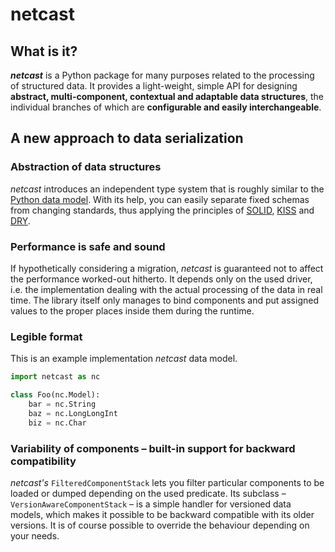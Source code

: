 # netcast

## What is it?
**_netcast_** is a Python package for many purposes related to the processing of structured data.
It provides a light-weight, simple API for designing **abstract, multi-component, contextual and 
adaptable data structures**, the individual branches of which are **configurable and easily 
interchangeable**.

## A new approach to data serialization

### Abstraction of data structures
_netcast_ introduces an independent type system that is roughly similar to the [Python 
data model](https://docs.python.org/3/reference/datamodel.html). With its help, you can easily 
separate fixed schemas from changing standards, thus applying the principles of 
[SOLID](https://en.wikipedia.org/wiki/SOLID), [KISS](https://en.wikipedia.org/wiki/KISS_principle) 
and [DRY](https://pl.wikipedia.org/wiki/DRY).

### Performance is safe and sound
If hypothetically considering a migration, _netcast_ is guaranteed not to affect the performance 
worked-out hitherto. It depends only on the used driver, i.e. the implementation dealing with 
the actual processing of the data in real time. The library itself only manages to bind components 
and put assigned values to the proper places inside them during the runtime.


### Legible format
This is an example implementation _netcast_ data model.
```py
import netcast as nc

class Foo(nc.Model):
    bar = nc.String
    baz = nc.LongLongInt
    biz = nc.Char
```

### Variability of components – built-in support for backward compatibility
_netcast's_ `FilteredComponentStack` lets you filter particular components to be loaded or dumped
depending on the used predicate. Its subclass – `VersionAwareComponentStack` – is a simple handler 
for versioned data models, which makes it possible to be backward compatible with its older 
versions. It is of course possible to override the behaviour depending on your needs.

